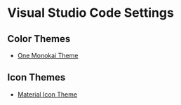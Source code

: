 # Visual Studio Code Settings

## Color Themes

- [One Monokai Theme](https://marketplace.visualstudio.com/items?itemName=azemoh.one-monokai)

## Icon Themes

- [Material Icon Theme](https://marketplace.visualstudio.com/items?itemName=PKief.material-icon-theme)